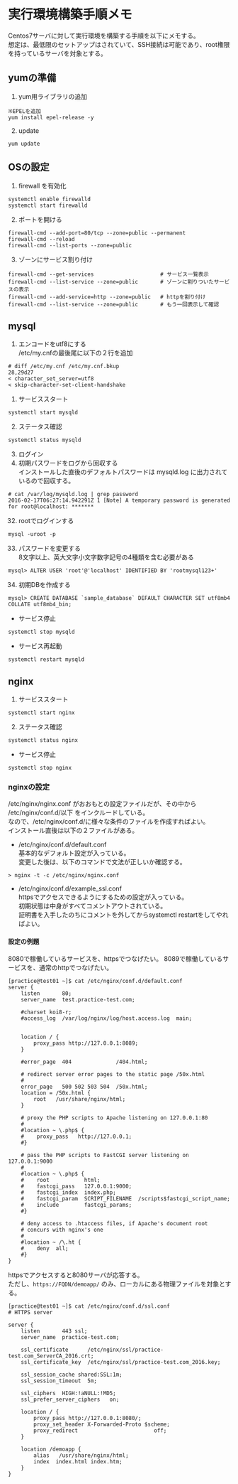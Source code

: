 # 実行環境構築手順メモ

Centos7サーバに対して実行環境を構築する手順を以下にメモする。  
想定は、最低限のセットアップはされていて、SSH接続は可能であり、root権限を持っているサーバを対象とする。

## yumの準備

1. yum用ライブラリの追加  
```
※EPELを追加
yum install epel-release -y 
```  
2. update  
```
yum update
```

## OSの設定  

1. firewall を有効化  
```
systemctl enable firewalld
systemctl start firewalld
```
2. ポートを開ける  
```
firewall-cmd --add-port=80/tcp --zone=public --permanent
firewall-cmd --reload
firewall-cmd --list-ports --zone=public
```
3. ゾーンにサービス割り付け
```
firewall-cmd --get-services                     # サービス一覧表示
firewall-cmd --list-service --zone=public       # ゾーンに割りついたサービスの表示
firewall-cmd --add-service=http --zone=public   # httpを割り付け
firewall-cmd --list-service --zone=public       # もう一回表示して確認
```

## mysql

1. エンコードをutf8にする  
/etc/my.cnfの最後尾に以下の２行を追加
```
# diff /etc/my.cnf /etc/my.cnf.bkup
28,29d27
< character_set_server=utf8
< skip-character-set-client-handshake
```
1. サービススタート
```
systemctl start mysqld
```
2. ステータス確認
```
systemctl status mysqld
```
3. ログイン
  31. 初期パスワードをログから回収する  
  インストールした直後のデフォルトパスワードは mysqld.log に出力されているので回収する。
  ```
  # cat /var/log/mysqld.log | grep password
2016-02-17T06:27:14.942291Z 1 [Note] A temporary password is generated for root@localhost: *******
  ```
  32. rootでログインする
  ```
  mysql -uroot -p
  ```
  33. パスワードを変更する  
  8文字以上、英大文字小文字数字記号の4種類を含む必要がある
  ```
  mysql> ALTER USER 'root'@'localhost' IDENTIFIED BY 'rootmysql123+'
  ```
  34. 初期DBを作成する
  ```
  mysql> CREATE DATABASE `sample_database` DEFAULT CHARACTER SET utf8mb4 COLLATE utf8mb4_bin;
  ```


* サービス停止
```
systemctl stop mysqld
```
* サービス再起動
```
systemctl restart mysqld
```

## nginx

1. サービススタート
```
systemctl start nginx
```
2. ステータス確認
```
systemctl status nginx
```


* サービス停止
```
systemctl stop nginx
```

### nginxの設定

/etc/nginx/nginx.conf がおおもとの設定ファイルだが、その中から /etc/nginx/conf.d/以下 をインクルードしている。  
なので、/etc/nginx/conf.d/に様々な条件のファイルを作成すればよい。  
インストール直後は以下の２ファイルがある。

* /etc/nginx/conf.d/default.conf  
基本的なデフォルト設定が入っている。  
変更した後は、以下のコマンドで文法が正しいか確認する。  
```
> nginx -t -c /etc/nginx/nginx.conf
```
* /etc/nginx/conf.d/example_ssl.conf  
httpsでアクセスできるようにするための設定が入っている。  
初期状態は中身がすべてコメントアウトされている。  
証明書を入手したのちにコメントを外してからsystemctl restartをしてやればよい。  

#### 設定の例題
8080で稼働しているサービスを、httpsでつなげたい。
8089で稼働しているサービスを、通常のhttpでつなげたい。

```
[practice@test01 ~]$ cat /etc/nginx/conf.d/default.conf
server {
    listen       80;
    server_name  test.practice-test.com;

    #charset koi8-r;
    #access_log  /var/log/nginx/log/host.access.log  main;


    location / {
        proxy_pass http://127.0.0.1:8089;
    }

    #error_page  404              /404.html;

    # redirect server error pages to the static page /50x.html
    #
    error_page   500 502 503 504  /50x.html;
    location = /50x.html {
        root   /usr/share/nginx/html;
    }

    # proxy the PHP scripts to Apache listening on 127.0.0.1:80
    #
    #location ~ \.php$ {
    #    proxy_pass   http://127.0.0.1;
    #}

    # pass the PHP scripts to FastCGI server listening on 127.0.0.1:9000
    #
    #location ~ \.php$ {
    #    root           html;
    #    fastcgi_pass   127.0.0.1:9000;
    #    fastcgi_index  index.php;
    #    fastcgi_param  SCRIPT_FILENAME  /scripts$fastcgi_script_name;
    #    include        fastcgi_params;
    #}

    # deny access to .htaccess files, if Apache's document root
    # concurs with nginx's one
    #
    #location ~ /\.ht {
    #    deny  all;
    #}
}
```

httpsでアクセスすると8080サーバが応答する。  
ただし、`https://FQDN/demoapp/` のみ、ローカルにある物理ファイルを対象とする。  

```
[practice@test01 ~]$ cat /etc/nginx/conf.d/ssl.conf
# HTTPS server

server {
    listen       443 ssl;
    server_name  practice-test.com;

    ssl_certificate      /etc/nginx/ssl/practice-test.com_ServerCA_2016.crt;
    ssl_certificate_key  /etc/nginx/ssl/practice-test.com_2016.key;

    ssl_session_cache shared:SSL:1m;
    ssl_session_timeout  5m;

    ssl_ciphers  HIGH:!aNULL:!MD5;
    ssl_prefer_server_ciphers   on;

    location / {
        proxy_pass http://127.0.0.1:8080/;
        proxy_set_header X-Forwarded-Proto $scheme;
        proxy_redirect                        off;
    }

    location /demoapp {
        alias   /usr/share/nginx/html;
        index  index.html index.htm;
    }
}
```
